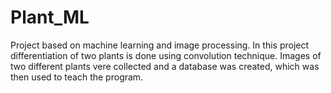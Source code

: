# Plant_ML

Project based on machine learning and image processing.
In this project differentiation  of two plants is done using convolution technique.
Images of two different plants vere collected and a database was created, which was then used to teach the program.
